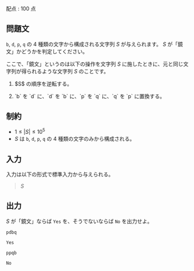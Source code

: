 配点 : $100$ 点

## 問題文

`b`, `d`, `p`, `q` の $4$ 種類の文字から構成される文字列 $S$ が与えられます。 
$S$ が「鏡文」かどうかを判定してください。

ここで、「鏡文」というのは以下の操作を文字列 $S$ に施したときに、元と同じ文字列が得られるような文字列 $S$ のことです。

1. <p>$S$ の順序を逆転する。</p>
2. <p>`b` を `d` に、`d` を `b` に、`p` を `q` に、`q` を `p` に置換する。</p>

## 制約

- $1 \leq |S| \leq 10^5$
- $S$ は `b`, `d`, `p`, `q` の $4$ 種類の文字のみから構成される。

## 入力

入力は以下の形式で標準入力から与えられる。

> $S$

## 出力

$S$ が「鏡文」ならば `Yes` を、そうでないならば `No` を出力せよ。

```input1
pdbq
```

```output1
Yes
```

```input2
ppqb
```

```output2
No
```